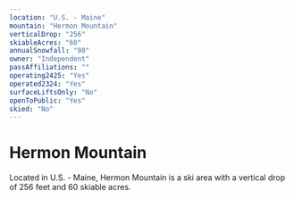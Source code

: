 ```yaml
---
location: "U.S. - Maine"
mountain: "Hermon Mountain"
verticalDrop: "256"
skiableAcres: "60"
annualSnowfall: "90"
owner: "Independent"
passAffiliations: ""
operating2425: "Yes"
operated2324: "Yes"
surfaceLiftsOnly: "No"
openToPublic: "Yes"
skied: "No"
---
```


# Hermon Mountain

Located in U.S. - Maine, Hermon Mountain is a ski area with a vertical drop of 256 feet and 60 skiable acres.